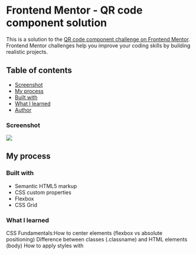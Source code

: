 # Frontend Mentor - QR code component solution

This is a solution to the [QR code component challenge on Frontend Mentor](https://www.frontendmentor.io/challenges/qr-code-component-iux_sIO_H). Frontend Mentor challenges help you improve your coding skills by building realistic projects.

## Table of contents

- [Screenshot](#screenshot)
- [My process](#my-process)
- [Built with](#built-with)
- [What I learned](#what-i-learned)
- [Author](#author)

### Screenshot

![](./screenshot.jpg)

## My process

### Built with

- Semantic HTML5 markup
- CSS custom properties
- Flexbox
- CSS Grid

### What I learned

CSS Fundamentals:How to center elements (flexbox vs absolute positioning)
Difference between classes (.classname) and HTML elements (body)
How to apply styles with <style> tags vs external CSS files
Background colors, text colors, borders, and border-radius

Layout & Positioning:

How absolute positioning works and when to use it
How to structure HTML with container divs
Why you sometimes need multiple divs for different styling purposes
How centering methods can conflict with each other

Best Practices:

Use meaningful class names
Separate concerns (one class for layout, another for appearance)
When to combine similar CSS classes vs keeping them separate

Typography & Fonts:

How to use Google Fonts
Difference between font-family, font-weight, font-size
How to apply fonts globally vs specific elements

Problem-Solving:

How to debug when styling doesn't work
How to break down complex layouts into smaller pieces
How to ask specific questions when stuck

## Author

- Website - [Add your name here](https://www.your-site.com)
- Frontend Mentor - [@yourusername](https://www.frontendmentor.io/profile/yourusername)
